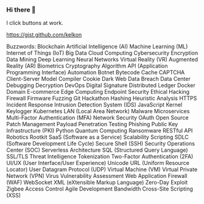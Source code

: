 ### Hi there 👋
I click buttons at work.

https://gist.github.com/kelkon

Buzzwords:
Blockchain Artificial Intelligence (AI) Machine Learning (ML) Internet of Things (IoT) Big Data Cloud Computing Cybersecurity Encryption Data Mining Deep Learning Neural Networks Virtual Reality (VR) Augmented Reality (AR) Biometrics Cryptography Algorithm API (Application Programming Interface) Automation Botnet Bytecode Cache CAPTCHA Client-Server Model Compiler Cookie Dark Web Data Breach Data Center Debugging Decryption DevOps Digital Signature Distributed Ledger Docker Domain E-commerce Edge Computing Endpoint Security Ethical Hacking Firewall Firmware Fuzzing Git Hackathon Hashing Heuristic Analysis HTTPS Incident Response Intrusion Detection System (IDS) JavaScript Kernel Keylogger Kubernetes LAN (Local Area Network) Malware Microservices Multi-Factor Authentication (MFA) Network Security OAuth Open Source Patch Management Payload Penetration Testing Phishing Public Key Infrastructure (PKI) Python Quantum Computing Ransomware RESTful API Robotics Rootkit SaaS (Software as a Service) Scalability Scripting SDLC (Software Development Life Cycle) Secure Shell (SSH) Security Operations Center (SOC) Serverless Architecture SQL (Structured Query Language) SSL/TLS Threat Intelligence Tokenization Two-Factor Authentication (2FA) UI/UX (User Interface/User Experience) Unicode URL (Uniform Resource Locator) User Datagram Protocol (UDP) Virtual Machine (VM) Virtual Private Network (VPN) Virus Vulnerability Assessment Web Application Firewall (WAF) WebSocket XML (eXtensible Markup Language) Zero-Day Exploit Zigbee Access Control Agile Development Bandwidth Cross-Site Scripting (XSS)

<!--
**kelkon/kelkon** is a ✨ _special_ ✨ repository because its `README.md` (this file) appears on your GitHub profile.

Here are some ideas to get you started:

- 🔭 I’m currently working on ...
- 🌱 I’m currently learning ...
- 👯 I’m looking to collaborate on ...
- 🤔 I’m looking for help with ...
- 💬 Ask me about ...
- 📫 How to reach me: ...
- 😄 Pronouns: ...
- ⚡ Fun fact: ...
-->
